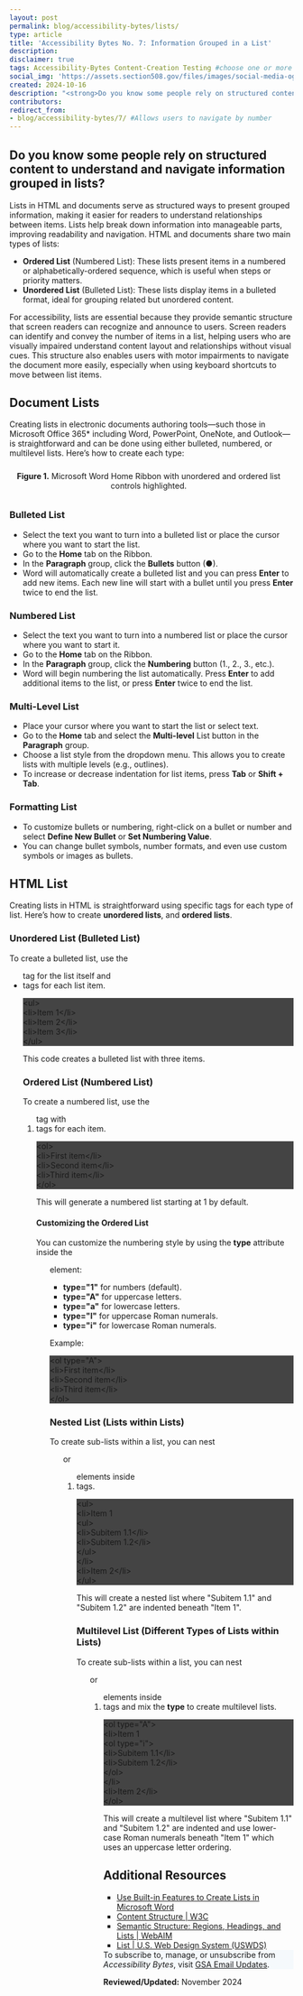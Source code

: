 ```yaml
---
layout: post
permalink: blog/accessibility-bytes/lists/
type: article
title: 'Accessibility Bytes No. 7: Information Grouped in a List'
description: 
disclaimer: true
tags: Accessibility-Bytes Content-Creation Testing #choose one or more (comma separated): Accessibility-Bytes, Acquisition, Content-Creation, Design-and-Develop, Events, Policy-and-Management, Testing 
social_img: 'https://assets.section508.gov/files/images/social-media-og-image-bytes.jpg'
created: 2024-10-16
description: "<strong>Do you know some people rely on structured content to understand and navigate information grouped in lists?</strong><p>Lists in HTML and documents serve as structured ways to present grouped information, making it easier for readers to understand relationships between items. Lists help break down information into manageable parts, improving readability and navigation."
contributors: 
redirect_from:
- blog/accessibility-bytes/7/ #Allows users to navigate by number
---
```

<h2 style="line-height:1.2;">Do you know some people rely on structured content to understand and navigate information grouped in lists?</h2>

Lists in HTML and documents serve as structured ways to present grouped information, making it easier for readers to understand relationships between items. Lists help break down information into manageable parts, improving readability and navigation. HTML and documents share two main types of lists:

* **Ordered List** (Numbered List): These lists present items in a numbered or alphabetically-ordered sequence, which is useful when steps or priority matters.
* **Unordered List** (Bulleted List): These lists display items in a bulleted format, ideal for grouping related but unordered content.

For accessibility, lists are essential because they provide semantic structure that screen readers can recognize and announce to users. Screen readers can identify and convey the number of items in a list, helping users who are visually impaired understand content layout and relationships without visual cues. This structure also enables users with motor impairments to navigate the document more easily, especially when using keyboard shortcuts to move between list items.

## Document Lists
Creating lists in electronic documents authoring tools&mdash;such those in Microsoft Office 365* including Word, PowerPoint, OneNote, and Outlook&mdash;is straightforward and can be done using either bulleted, numbered, or multilevel lists. Here’s how to create each type:

<div class="tablet:grid-col" style="margin: auto; max-width: 100%; text-align: center; padding: 10px 0px">
    <div class="margin-top-1"><img src="https://assets.section508.gov/assets/images/byte-007-figure-1.jpg" alt="" aria-describedby="figure-1" class="border-2px border-base-light shadow-2 padding-1">
    </div>
    <div class="font-mono-3xs margin-x-auto auto" style="max-width: 98%; text-align: center;"><span id="figure-1"><strong>Figure 1.</strong> Microsoft Word Home Ribbon with unordered and ordered list controls highlighted.</span>
    </div>
</div>

### Bulleted List
* Select the text you want to turn into a bulleted list or place the cursor where you want to start the list.
* Go to the **Home** tab on the Ribbon.
* In the **Paragraph** group, click the **Bullets** button (●).
* Word will automatically create a bulleted list and you can press **Enter** to add new items. Each new line will start with a bullet until you press **Enter** twice to end the list.

### Numbered List
* Select the text you want to turn into a numbered list or place the cursor where you want to start it.
* Go to the **Home** tab on the Ribbon.
* In the **Paragraph** group, click the **Numbering** button (1., 2., 3., etc.).
* Word will begin numbering the list automatically. Press **Enter** to add additional items to the list, or press **Enter** twice to end the list.

### Multi-Level List
* Place your cursor where you want to start the list or select text.
* Go to the **Home** tab and select the **Multi-level** List button in the **Paragraph** group.
* Choose a list style from the dropdown menu. This allows you to create lists with multiple levels (e.g., outlines).
* To increase or decrease indentation for list items, press **Tab** or **Shift + Tab**.

### Formatting List
* To customize bullets or numbering, right-click on a bullet or number and select **Define New Bullet** or **Set Numbering Value**.
* You can change bullet symbols, number formats, and even use custom symbols or images as bullets.

## HTML List
Creating lists in HTML is straightforward using specific tags for each type of list. Here’s how to create **unordered lists**, and **ordered lists**.

### Unordered List (Bulleted List)
To create a bulleted list, use the **<ul>** tag for the list itself and **<li>** tags for each list item.

<div class="code-box" style="width: 100%; background-color: #444;">
    <span class="code-box-text">
      &lt;ul> <br>
        <span class="tab-16">&lt;li>Item 1&lt;/li></span><br>
        <span class="tab-16">&lt;li>Item 2&lt;/li></span><br>
        <span class="tab-16">&lt;li>Item 3&lt;/li></span><br>
      &lt;/ul><br>
    </span>
</div>

This code creates a bulleted list with three items.

### Ordered List (Numbered List)
To create a numbered list, use the **<ol>** tag with **<li>** tags for each item.

<div class="code-box" style="width: 100%; background-color: #444;">
    <span class="code-box-text">
      &lt;ol> <br>
        <span class="tab-16">&lt;li>First item&lt;/li></span><br>
        <span class="tab-16">&lt;li>Second item&lt;/li></span><br>
        <span class="tab-16">&lt;li>Third item&lt;/li></span><br>
      &lt;/ol><br>
    </span>
</div>

This will generate a numbered list starting at 1 by default.

#### Customizing the Ordered List
You can customize the numbering style by using the **type** attribute inside the **<ol>** element:

* **type="1"** for numbers (default).  
* **type="A"** for uppercase letters.  
* **type="a"** for lowercase letters.  
* **type="I"** for uppercase Roman numerals.  
* **type="i"** for lowercase Roman numerals.  

Example:

<div class="code-box" style="width: 100%; background-color: #444;">
    <span class="code-box-text">
      &lt;ol type="A"> <br>
        <span class="tab-16">&lt;li>First item&lt;/li></span><br>
        <span class="tab-16">&lt;li>Second item&lt;/li></span><br>
        <span class="tab-16">&lt;li>Third item&lt;/li></span><br>
      &lt;/ol><br>
    </span>
</div>

### Nested List (Lists within Lists)
To create sub-lists within a list, you can nest **<ul>** or **<ol>** elements inside **<li>** tags.

<div class="code-box" style="width: 100%; background-color: #444;">
    <span class="code-box-text">
      &lt;ul><br>
      <span class="tab-16">&lt;li>Item 1</span><br>
        <span class="tab-32">&lt;ul></span><br>
            <span class="tab-48">&lt;li>Subitem 1.1&lt;/li></span><br>
            <span class="tab-48">&lt;li>Subitem 1.2&lt;/li></span><br>
        <span class="tab-32">&lt;/ul></span><br>
      <span class="tab-16">&lt;/li></span><br>
      <span class="tab-16">&lt;li>Item 2&lt;/li></span><br>
      &lt;/ul><br>
    </span>
</div>

This will create a nested list where "Subitem 1.1" and "Subitem 1.2" are indented beneath "Item 1". 

### Multilevel List (Different Types of Lists within Lists)
To create sub-lists within a list, you can nest **<ul>** or **<ol>** elements inside **<li>** tags and mix the **type** to create multilevel lists. 

<div class="code-box" style="width: 100%; background-color: #444;">
    <span class="code-box-text">
      &lt;ol type="A"><br>
      <span class="tab-16">&lt;li>Item 1</span><br>
        <span class="tab-32">&lt;ol type="i"></span><br>
            <span class="tab-48">&lt;li>Subitem 1.1&lt;/li></span><br>
            <span class="tab-48">&lt;li>Subitem 1.2&lt;/li></span><br>
        <span class="tab-32">&lt;/ol></span><br>
      <span class="tab-16">&lt;/li></span><br>
      <span class="tab-16">&lt;li>Item 2&lt;/li></span><br>
      &lt;/ol><br>
    </span>
</div>

This will create a multilevel list where "Subitem 1.1" and "Subitem 1.2" are indented and use lower-case Roman numerals beneath "Item 1" which uses an uppercase letter ordering. 

## Additional Resources
* [Use Built-in Features to Create Lists in Microsoft Word](https://www.section508.gov/training/documents/aed-cop-docx03/)
* <a href="https://www.w3.org/WAI/tutorials/page-structure/content/" target="_blank" class="usa-link--external">Content Structure | W3C</a>
* <a href="https://webaim.org/techniques/semanticstructure/" target="_blank" class="usa-link--external">Semantic Structure: Regions, Headings, and Lists | WebAIM</a>
* <a href="https://designsystem.digital.gov/components/list/" target="_blank" class="usa-link--external">List | U.S. Web Design System (USWDS)</a>

<div class="border-base radius-lg border-1px padding-1" style="width: 100%; background-color: #f5f9fc;">
To subscribe to, manage, or unsubscribe from <em>Accessibility Bytes</em>, visit <a href="https://public.govdelivery.com/accounts/USGSA/subscriber/new?topic_id=USGSA_1324" target="_blank" class="usa-link--external">GSA Email Updates</a>.
</div>

**Reviewed/Updated:** November 2024